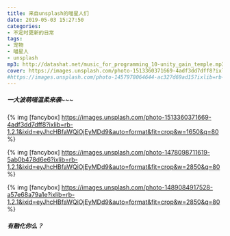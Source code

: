 ```yaml
---
title: 来自unsplash的喵星人们
date: 2019-05-03 15:27:50
categories:
- 不定时更新的日常
tags:
- 宠物
- 喵星人
- unsplash
mp3: http://datashat.net/music_for_programming_10-unity_gain_temple.mp3
cover: https://images.unsplash.com/photo-1513360371669-4adf3dd7dff8?ixlib=rb-1.2.1&ixid=eyJhcHBfaWQiOjEyMDd9&auto=format&fit=crop&w=1650&q=80
#https://images.unsplash.com/photo-1457978064644-ac327d69ad15?ixlib=rb-1.2.1&ixid=eyJhcHBfaWQiOjEyMDd9&auto=format&fit=crop&w=1650&q=80
---
```


##### 一大波萌喵温柔来袭~~~
{% img [fancybox] https://images.unsplash.com/photo-1513360371669-4adf3dd7dff8?ixlib=rb-1.2.1&ixid=eyJhcHBfaWQiOjEyMDd9&auto=format&fit=crop&w=1650&q=80 %}

<!-- more --> 

{% img [fancybox] https://images.unsplash.com/photo-1478098711619-5ab0b478d6e6?ixlib=rb-1.2.1&ixid=eyJhcHBfaWQiOjEyMDd9&auto=format&fit=crop&w=2850&q=80 %}


{% img [fancybox] https://images.unsplash.com/photo-1489084917528-a57e68a79a1e?ixlib=rb-1.2.1&ixid=eyJhcHBfaWQiOjEyMDd9&auto=format&fit=crop&w=2850&q=80 %}


##### 有融化你么？